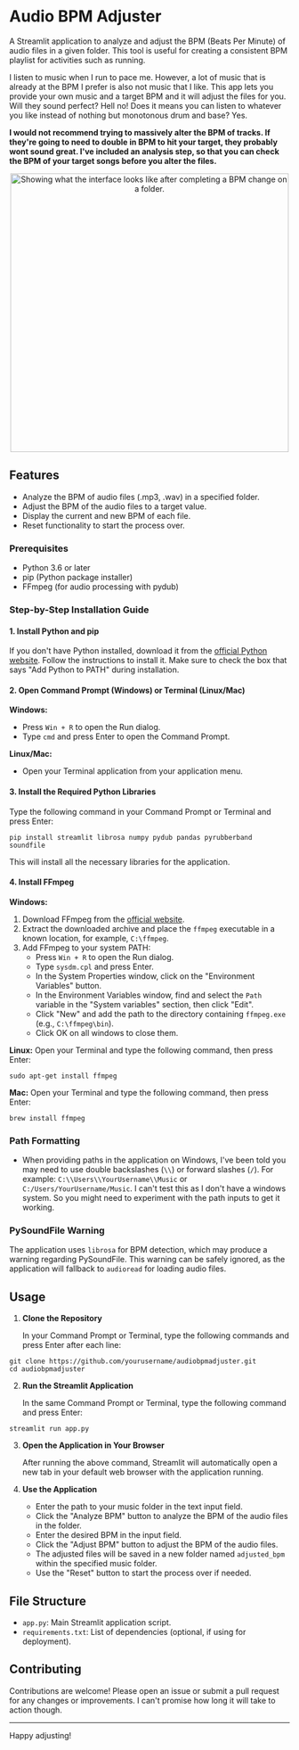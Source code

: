 # Audio BPM Adjuster

A Streamlit application to analyze and adjust the BPM (Beats Per Minute) of audio files in a given folder. This tool is useful for creating a consistent BPM playlist for activities such as running.

I listen to music when I run to pace me. However, a lot of music that is already at the BPM I prefer is also not music that I like. This app lets you provide your own music and a target BPM and it will adjust the files for you. Will they sound perfect? Hell no! Does it means you can listen to whatever you like instead of nothing but monotonous drum and base? Yes.

**I would not recommend trying to massively alter the BPM of tracks. If they're going to need to double in BPM to hit your target, they probably wont sound great. I've included an analysis step, so that you can check the BPM of your target songs before you alter the files.** 

<p align="center">
<img src="https://github.com/user-attachments/assets/3cebca7a-747c-43fd-bcf6-9e63c9d24ab3" width="500" title="Showing what the interface looks like after completing a BPM change on a folder."/>
</p>

## Features

- Analyze the BPM of audio files (.mp3, .wav) in a specified folder.
- Adjust the BPM of the audio files to a target value.
- Display the current and new BPM of each file.
- Reset functionality to start the process over.

### Prerequisites

- Python 3.6 or later
- pip (Python package installer)
- FFmpeg (for audio processing with pydub)

### Step-by-Step Installation Guide

#### 1. Install Python and pip

If you don't have Python installed, download it from the [official Python website](https://www.python.org/downloads/). Follow the instructions to install it. Make sure to check the box that says "Add Python to PATH" during installation.

#### 2. Open Command Prompt (Windows) or Terminal (Linux/Mac)

**Windows:**
- Press `Win + R` to open the Run dialog.
- Type `cmd` and press Enter to open the Command Prompt.

**Linux/Mac:**
- Open your Terminal application from your application menu.

#### 3. Install the Required Python Libraries

Type the following command in your Command Prompt or Terminal and press Enter:

```
pip install streamlit librosa numpy pydub pandas pyrubberband soundfile
```

This will install all the necessary libraries for the application.

#### 4. Install FFmpeg

**Windows:**
1. Download FFmpeg from the [official website](https://ffmpeg.org/download.html).
2. Extract the downloaded archive and place the `ffmpeg` executable in a known location, for example, `C:\ffmpeg`.
3. Add FFmpeg to your system PATH:
   - Press `Win + R` to open the Run dialog.
   - Type `sysdm.cpl` and press Enter.
   - In the System Properties window, click on the "Environment Variables" button.
   - In the Environment Variables window, find and select the `Path` variable in the "System variables" section, then click "Edit".
   - Click "New" and add the path to the directory containing `ffmpeg.exe` (e.g., `C:\ffmpeg\bin`).
   - Click OK on all windows to close them.

**Linux:**
Open your Terminal and type the following command, then press Enter:

```
sudo apt-get install ffmpeg
```

**Mac:**
Open your Terminal and type the following command, then press Enter:

```
brew install ffmpeg
```

### Path Formatting

- When providing paths in the application on Windows, I've been told you may need to use double backslashes (`\\`) or forward slashes (`/`). For example: `C:\\Users\\YourUsername\\Music` or `C:/Users/YourUsername/Music`. I can't test this as I don't have a windows system. So you might need to experiment with the path inputs to get it working.

### PySoundFile Warning

The application uses `librosa` for BPM detection, which may produce a warning regarding PySoundFile. This warning can be safely ignored, as the application will fallback to `audioread` for loading audio files.

## Usage

1. **Clone the Repository**

   In your Command Prompt or Terminal, type the following commands and press Enter after each line:

```
git clone https://github.com/yourusername/audiobpmadjuster.git
cd audiobpmadjuster
```

2. **Run the Streamlit Application**

   In the same Command Prompt or Terminal, type the following command and press Enter:

```
streamlit run app.py
```

3. **Open the Application in Your Browser**

   After running the above command, Streamlit will automatically open a new tab in your default web browser with the application running.

4. **Use the Application**

   - Enter the path to your music folder in the text input field.
   - Click the "Analyze BPM" button to analyze the BPM of the audio files in the folder.
   - Enter the desired BPM in the input field.
   - Click the "Adjust BPM" button to adjust the BPM of the audio files.
   - The adjusted files will be saved in a new folder named `adjusted_bpm` within the specified music folder.
   - Use the "Reset" button to start the process over if needed.

## File Structure

- `app.py`: Main Streamlit application script.
- `requirements.txt`: List of dependencies (optional, if using for deployment).

## Contributing

Contributions are welcome! Please open an issue or submit a pull request for any changes or improvements. I can't promise how long it will take to action though.

---

Happy adjusting!
